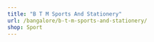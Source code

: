 ```yaml
---
title: "B T M Sports And Stationery"
url: /bangalore/b-t-m-sports-and-stationery/
shop: Sport
---
```


